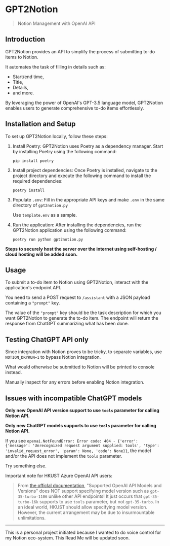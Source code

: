 # GPT2Notion

> Notion Management with OpenAI API

## Introduction

GPT2Notion provides an API to simplify the process of submitting to-do items to Notion. 

It automates the task of filling in details such as:
* Start/end time,
* Title,
* Details,
* and more.

By leveraging the power of OpenAI's GPT-3.5 language model, GPT2Notion enables users to generate comprehensive to-do items effortlessly.

## Installation and Setup

To set up GPT2Notion locally, follow these steps:

1. Install Poetry: GPT2Notion uses Poetry as a dependency manager. Start by installing Poetry using the following command:
   ```
   pip install poetry
   ```

2. Install project dependencies: Once Poetry is installed, navigate to the project directory and execute the following command to install the required dependencies:
   ```
   poetry install
   ```
   
3. Populate `.env`: Fill in the appropriate API keys and make `.env` in the same directory of `gpt2notion.py`
   
   Use `template.env` as a sample. 

5. Run the application: After installing the dependencies, run the GPT2Notion application using the following command:
   ```
   poetry run python gpt2notion.py
   ```

**Steps to securely host the server over the internet using self-hosting / cloud hosting will be added soon.**

## Usage

To submit a to-do item to Notion using GPT2Notion, interact with the application's endpoint API. 

You need to send a POST request to `/assistant` with a JSON payload containing a `"prompt"` key. 

The value of the `"prompt"` key should be the task description for which you want GPT2Notion to generate the to-do item. The endpoint will return the response from ChatGPT summarizing what has been done. 

## Testing ChatGPT API only

Since integration with Notion proves to be tricky, to separate variables, use `NOTION_DRYRUN=1` to bypass Notion integration. 

What would otherwise be submitted to Notion will be printed to console instead. 

Manually inspect for any errors before enabling Notion integration. 

## Issues with incompatible ChatGPT models

**Only new OpenAI API version support to use `tools` parameter for calling Notion API.**

**Only new ChatGPT models supports to use `tools` parameter for calling Notion API.**

If you see `openai.NotFoundError: Error code: 404 - {'error': {'message': 'Unrecognized request argument supplied: tools', 'type': 'invalid_request_error', 'param': None, 'code': None}}`, the model and/or the API does not implement the `tools` parameter. 

Try something else. 

Important note for HKUST Azure OpenAI API users:

> From [the officlal documentation](https://itsc.hkust.edu.hk/services/it-infrastructure/azure-openai-api-service), "Supported OpenAI API Models and Versions" does NOT support specifying model version such as `gpt-35-turbo-1106` unlike other API endpoints!
> It just occurs that `gpt-35-turbo-16k` supports to use `tools` parameter, but not `gpt-35-turbo`.
> In an ideal world, HKUST should allow specifying model version. However, the current arrangement may be due to insurmountable unlimitations. 

---

This is a personal project initiated because I wanted to do voice control for my Notion eco-system.
This Read Me will be updated soon. 
